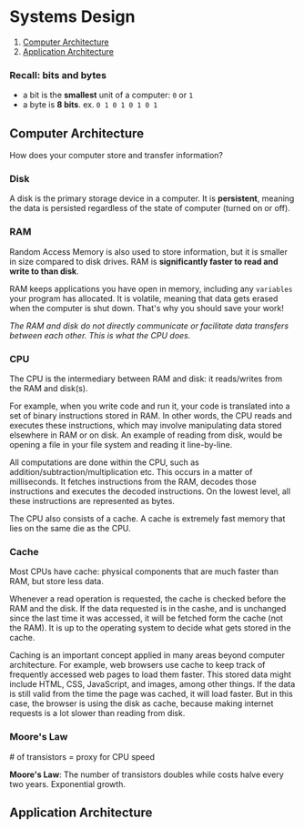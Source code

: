 # Systems Design

1. [Computer Architecture](#computer-architecture)
2. [Application Architecture](#application-architecture)




### Recall: bits and bytes

- a bit is the **smallest** unit of a computer: `0` or `1`
- a byte is **8 bits**. ex. `0 1 0 1 0 1 0 1`



## Computer Architecture

How does your computer store and transfer information?

### Disk

A disk is the primary storage device in a computer. It is **persistent**, meaning the data is persisted regardless of the state of computer (turned on or off).


### RAM

Random Access Memory is also used to store information, but it is smaller in size compared to disk drives. RAM is **significantly faster to read and write to than disk**.


RAM keeps applications you have open in memory, including any `variables` your program has allocated. It is volatile, meaning that data gets erased when the computer is shut down. That's why you should save your work!



*The RAM and disk do not directly communicate or facilitate data transfers between each other. This is what the CPU does.*


### CPU

The CPU is the intermediary between RAM and disk: it reads/writes from the RAM and disk(s).

For example, when you write code and run it, your code is translated into a set of binary instructions stored in RAM. In other words, the CPU reads and executes these instructions, which may involve manipulating data stored elsewhere in RAM or on disk. An example of reading from disk, would be opening a file in your file system and reading it line-by-line.

All computations are done within the CPU, such as addition/subtraction/multiplication etc. This occurs in a matter of milliseconds. It fetches instructions from the RAM, decodes those instructions and executes the decoded instructions. On the lowest level, all these instructions are represented as bytes.

The CPU also consists of a cache. A cache is extremely fast memory that lies on the same die as the CPU.


### Cache

Most CPUs have cache: physical components that are much faster than RAM, but store less data.


Whenever a read operation is requested, the cache is checked before the RAM and the disk. If the data requested is in the cashe, and is unchanged since the last time it was accessed, it will be fetched form the cache (not the RAM). It is up to the operating system to decide what gets stored in the cache.

Caching is an important concept applied in many areas beyond computer architecture. For example, web browsers use cache to keep track of frequently accessed web pages to load them faster. This stored data might include HTML, CSS, JavaScript, and images, among other things. If the data is still valid from the time the page was cached, it will load faster. But in this case, the browser is using the disk as cache, because making internet requests is a lot slower than reading from disk.


### Moore's Law

<p># of transistors = proxy for CPU speed

**Moore's Law**: The number of transistors doubles while costs halve every two years. Exponential growth.



## Application Architecture


